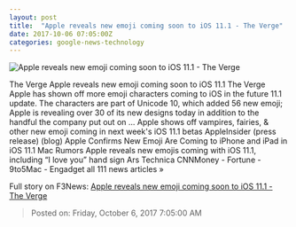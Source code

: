 ```yaml
---
layout: post
title:  "Apple reveals new emoji coming soon to iOS 11.1 - The Verge"
date: 2017-10-06 07:05:00Z
categories: google-news-technology
---
```


![Apple reveals new emoji coming soon to iOS 11.1 - The Verge](https://cdn0.vox-cdn.com/thumbor/KIKAgaYmvn5oRkKjHCBh8HHAF7Q=/0x146:2040x1214/fit-in/1200x630/cdn2.vox-cdn.com/uploads/chorus_asset/file/9404651/DSCF5845.jpg)

The Verge Apple reveals new emoji coming soon to iOS 11.1 The Verge Apple has shown off more emoji characters coming to iOS in the future 11.1 update. The characters are part of Unicode 10, which added 56 new emoji; Apple is revealing over 30 of its new designs today in addition to the handful the company put out on ... Apple shows off vampires, fairies, & other new emoji coming in next week's iOS 11.1 betas AppleInsider (press release) (blog) Apple Confirms New Emoji Are Coming to iPhone and iPad in iOS 11.1 Mac Rumors Apple reveals new emojis coming with iOS 11.1, including “I love you” hand sign Ars Technica CNNMoney - Fortune - 9to5Mac - Engadget all 111 news articles »


Full story on F3News: [Apple reveals new emoji coming soon to iOS 11.1 - The Verge](http://www.f3nws.com/n/FnSrUB)

> Posted on: Friday, October 6, 2017 7:05:00 AM
